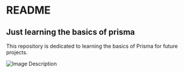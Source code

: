 # README

## Just learning the basics of prisma

This repository is dedicated to learning the basics of Prisma for future projects.

![Image Description](https://i.imgur.com/yWRKIWx.png)
